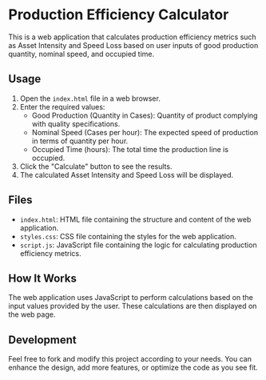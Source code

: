 # Production Efficiency Calculator

This is a web application that calculates production efficiency metrics such as Asset Intensity and Speed Loss based on user inputs of good production quantity, nominal speed, and occupied time.

## Usage

1. Open the `index.html` file in a web browser.
2. Enter the required values:
   - Good Production (Quantity in Cases): Quantity of product complying with quality specifications.
   - Nominal Speed (Cases per hour): The expected speed of production in terms of quantity per hour.
   - Occupied Time (hours): The total time the production line is occupied.
3. Click the "Calculate" button to see the results.
4. The calculated Asset Intensity and Speed Loss will be displayed.

## Files

- `index.html`: HTML file containing the structure and content of the web application.
- `styles.css`: CSS file containing the styles for the web application.
- `script.js`: JavaScript file containing the logic for calculating production efficiency metrics.

## How It Works

The web application uses JavaScript to perform calculations based on the input values provided by the user. These calculations are then displayed on the web page.

## Development

Feel free to fork and modify this project according to your needs. You can enhance the design, add more features, or optimize the code as you see fit.



